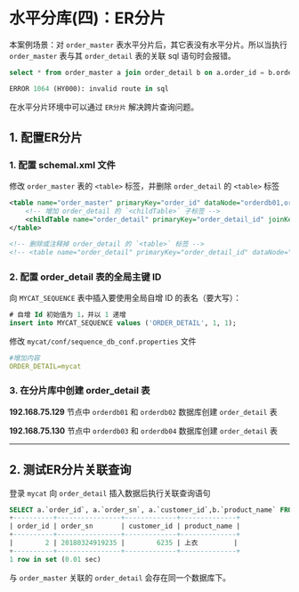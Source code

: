 # 水平分库(四)：ER分片

本案例场景：对 `order_master` 表水平分片后，其它表没有水平分片。所以当执行 `order_master` 表与其 `order_detail` 表的关联 sql 语句时会报错。

```sql
select * from order_master a join order_detail b on a.order_id = b.order_id;

ERROR 1064 (HY000): invalid route in sql
```

在水平分片环境中可以通过 `ER分片` 解决跨片查询问题。

## 1. 配置ER分片

### 1. 配置 schemal.xml 文件

修改 `order_master` 表的 `<table>` 标签，并删除 `order_detail` 的 `<table>` 标签

```xml
<table name="order_master" primaryKey="order_id" dataNode="orderdb01,orderdb02,orderdb03,orderdb04" rule="order_master_rule" autoIncrement="true" >
    <!-- 增加 order_detail 的 `<childTable>` 子标签 -->
    <childTable name="order_detail" primaryKey="order_detail_id" joinKey="order_id" parentKey="order_id" autoIncrement="true" />
</table>

<!-- 删除或注释掉 order_detail 的 `<table>` 标签 -->
<!-- <table name="order_detail" primaryKey="order_detail_id" dataNode="ordb" /> -->
```

### 2. 配置 order_detail 表的全局主键 ID

向 `MYCAT_SEQUENCE` 表中插入要使用全局自增 ID 的表名（要大写）：

```sql
# 自增 Id 初始值为 1，并以 1 递增
insert into MYCAT_SEQUENCE values ('ORDER_DETAIL', 1, 1);
```

修改 `mycat/conf/sequence_db_conf.properties` 文件

```yml
#增加内容
ORDER_DETAIL=mycat
```

### 3. 在分片库中创建 order_detail 表

**192.168.75.129** 节点中 `orderdb01` 和 `orderdb02` 数据库创建 `order_detail` 表

**192.168.75.130** 节点中 `orderdb03` 和 `orderdb04` 数据库创建 `order_detail` 表

---

## 2. 测试ER分片关联查询

登录 `mycat` 向 `order_detail` 插入数据后执行关联查询语句

```sql
SELECT a.`order_id`, a.`order_sn`, a.`customer_id`,b.`product_name` FROM `order_master` a JOIN `order_detail` b WHERE a.`order_id` = 2;
+----------+----------------+-------------+--------------+
| order_id | order_sn       | customer_id | product_name |
+----------+----------------+-------------+--------------+
|        2 | 20180324919235 |        6235 | 上衣         |
+----------+----------------+-------------+--------------+
1 row in set (0.01 sec)
```

与 `order_master` 关联的 `order_detail` 会存在同一个数据库下。

